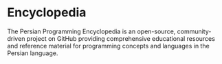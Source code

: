 # Encyclopedia
The Persian Programming Encyclopedia is an open-source, community-driven project on GitHub providing comprehensive educational resources and reference material for programming concepts and languages in the Persian language.
